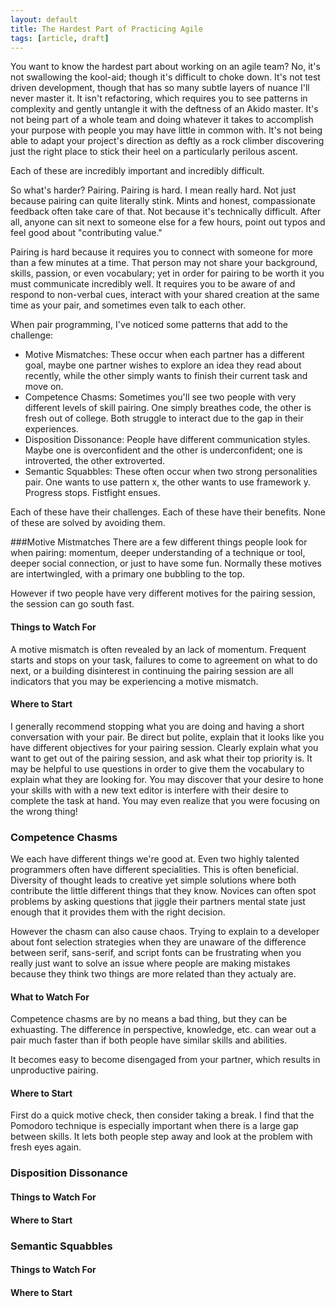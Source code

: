 ```yaml
---
layout: default
title: The Hardest Part of Practicing Agile
tags: [article, draft]
---
```

You want to know the hardest part about working on an agile team?  No, it\'s not
swallowing the kool-aid; though it\'s difficult to choke down.  It\'s not test
driven development, though that has so many subtle layers of nuance I\'ll never
master it. It isn\'t refactoring, which requires you to see patterns in
complexity and gently untangle it with the deftness of an Akido master. It\'s
not being part of a whole team and doing whatever it takes to accomplish your
purpose with people you may have little in common with. It\'s not being able to
adapt your project\'s direction as deftly as a rock climber discovering just the
right place to stick their heel on a particularly perilous ascent.

Each of these are incredibly important and incredibly difficult.

So what\'s harder? Pairing. Pairing is hard. I mean really hard. Not just
because pairing can quite literally stink. Mints and honest, compassionate
feedback often take care of that.  Not because it\'s technically difficult.
After all, anyone can sit next to someone else for a few hours, point out typos
and feel good about \"contributing value.\"

Pairing is hard because it requires you to connect with someone for more than a
few minutes at a time. That person may not share your background, skills,
passion, or even vocabulary; yet in order for pairing to be worth it you must
communicate incredibly well. It requires you to be aware of and respond to
non-verbal cues, interact with your shared creation at the same time as your
pair, and sometimes even talk to each other.

When pair programming, I\'ve noticed some patterns that add to the challenge:

*  Motive Mismatches: These occur when each partner has a different goal, maybe
   one partner wishes to explore an idea they read about recently, while the
   other simply wants to finish their current task and move on.
*  Competence Chasms: Sometimes you\'ll see two people with very different
   levels of skill pairing. One simply breathes code, the other is fresh out of
   college. Both struggle to interact due to the gap in their experiences.
*  Disposition Dissonance: People  have different communication styles. Maybe
   one is overconfident and the other is underconfident; one is introverted, the
   other extroverted.
*  Semantic Squabbles: These often occur when two strong personalities pair. One
   wants to use pattern x, the other wants to use framework y. Progress stops.
   Fistfight ensues.

Each of these have their challenges. Each of these have their benefits. None of
these are solved by avoiding them.

###Motive Mistmatches
There are a few different things people look for when pairing: momentum,
deeper understanding of a technique or tool, deeper social connection, or just
to have some fun. Normally these motives are intertwingled, with a primary one
bubbling to the top.

However if two people have very different motives for the pairing session,
the session can go south fast.

#### Things to Watch For
A motive mismatch is often revealed by an lack of momentum. Frequent
starts and stops on your task, failures to come to agreement on what to do next,
or a building disinterest in continuing the pairing session are all indicators
that you may be experiencing a motive mismatch.

#### Where to Start
I generally recommend stopping what you are doing and having a short
conversation with your pair. Be direct but polite, explain that it looks like
you have different objectives for your pairing session. Clearly explain what you
want to get out of the pairing session, and ask what their top priority is. It
may be helpful to use questions in order to give them the vocabulary to explain
what they are looking for. You may discover that your desire to hone your skills
with with a new text editor is interfere with their desire to complete the task
at hand. You may even realize that you were focusing on the wrong
thing!

### Competence Chasms
We each have different things we\'re good at. Even two highly talented
programmers often have different specialities. This is often beneficial.
Diversity of thought leads to creative yet simple solutions where both
contribute the little different things that they know. Novices can often
spot problems by asking questions that jiggle their partners mental state just
enough that it provides them with the right decision.

However the chasm can also cause chaos. Trying to explain to a developer about
font selection strategies when they are unaware of the difference between
serif, sans-serif, and script fonts can be frustrating when you really just want
to solve an issue where people are making mistakes because they think two things
are more related than they actualy are.

#### What to Watch For
Competence chasms are by no means a bad thing, but they can be exhuasting. The
difference in perspective, knowledge, etc. can wear out a pair much faster than
if both people have similar skills and abilities.

It becomes easy to become disengaged from your partner, which results in
unproductive pairing.

#### Where to Start
First do a quick motive check, then consider taking a break. I find that
the Pomodoro technique is especially important when there is a large gap between
skills. It lets both people step away and look at the problem with fresh eyes
again.

### Disposition Dissonance

#### Things to Watch For

#### Where to Start

### Semantic Squabbles

#### Things to Watch For

#### Where to Start
